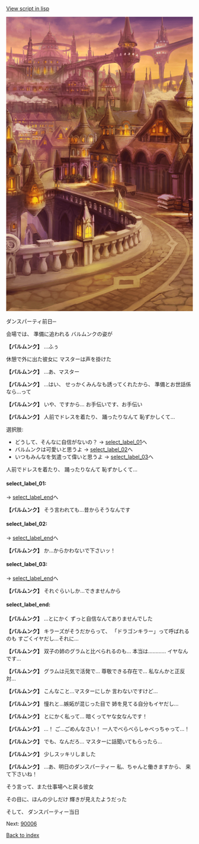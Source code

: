 [View script in lisp](../scripts/10091202.txt)

![town_evening.png](../images/backgrounds/town_evening.png)

ダンスパーティ前日─

会場では、
準備に追われる
バルムンクの姿が

**【バルムンク】**
…ふぅ

休憩で外に出た彼女に
マスターは声を掛けた

**【バルムンク】**
…あ、マスター

**【バルムンク】**
…はい、
せっかくみんなも誘ってくれたから、
準備とお世話係なら…って

**【バルムンク】**
いや、ですから…
お手伝いです、お手伝い

**【バルムンク】**
人前でドレスを着たり、
踊ったりなんて
恥ずかしくて…

選択肢:
- どうして、そんなに自信がないの？ → [select_label_01](#select_label_01)へ
- バルムンクは可愛いと思うよ → [select_label_02](#select_label_02)へ
- いつもみんなを気遣って偉いと思うよ → [select_label_03](#select_label_03)へ

人前でドレスを着たり、
踊ったりなんて
恥ずかしくて…

#### select_label_01:
 → [select_label_end](#select_label_end)へ

**【バルムンク】**
そう言われても…昔からそうなんです

#### select_label_02:
 → [select_label_end](#select_label_end)へ

**【バルムンク】**
か…からかわないで下さいッ！

#### select_label_03:
 → [select_label_end](#select_label_end)へ

**【バルムンク】**
それぐらいしか…できませんから

#### select_label_end:

**【バルムンク】**
…とにかく
ずっと自信なんてありませんでした

**【バルムンク】**
キラーズがそうだからって、
「ドラゴンキラー」って呼ばれるのも
すごくイヤだし…それに…

**【バルムンク】**
双子の姉のグラムと比べられるのも…
本当は…………
イヤなんです…

**【バルムンク】**
グラムは元気で活発で…
尊敬できる存在で…
私なんかと正反対…

**【バルムンク】**
こんなこと…マスターにしか
言わないですけど…

**【バルムンク】**
憧れと…嫉妬が混じった目で
姉を見てる自分もイヤだし…

**【バルムンク】**
とにかく私って…
暗くってヤな女なんです！

**【バルムンク】**
…！
ご…ごめんなさい！
一人でべらべらしゃべっちゃって…！

**【バルムンク】**
でも、なんだろ…
マスターに話聞いてもらったら…

**【バルムンク】**
少しスッキリしました

**【バルムンク】**
…あ、明日のダンスパーティー
私、ちゃんと働きますから、
来て下さいね！

そう言って、また仕事場へと戻る彼女

その目に、ほんの少しだけ
輝きが見えたようだった

そして、
ダンスパーティー当日

Next: [90006](90006.md)

[Back to index](index.md)
